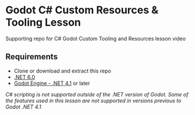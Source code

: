 # Godot C# Custom Resources & Tooling Lesson
Supporting repo for C# Godot Custom Tooling and Resources lesson video

## Requirements
- Clone or download and extract this repo
- [.NET 6.0](https://dotnet.microsoft.com/en-us/download/dotnet/6.0)
- [Godot Engine - .NET 4.1](https://godotengine.org/download/windows/) or later 

*C# scripting is not supported outside of the .NET version of Godot. Some of the features used in this lesson are not supported in versions previous to Godot .NET 4.1*
